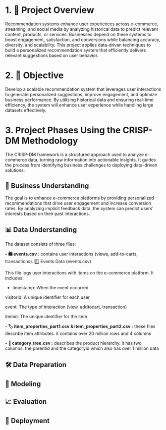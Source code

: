 # 1. 📖 Project Overview 
Recommendation systems enhance user experiences across e-commerce, streaming, and social media by analyzing historical data to predict relevant content, products, or services. Businesses depend on these systems to boost engagement, satisfaction, and conversions while balancing accuracy, diversity, and scalability. This project applies data-driven techniques to build a personalized recommendation system that efficiently delivers relevant suggestions based on user behavior.

# 2. 🎯 Objective 
Develop a scalable recommendation system that leverages user interactions to generate personalized suggestions, improve engagement, and optimize business performance. By utilizing historical data and ensuring real-time efficiency, the system will enhance user experience while handling large datasets effectively.

# 3. Project Phases Using the CRISP-DM Methodology
The CRISP-DM framework is a structured approach used to analyze e-commerce data, turning raw information into actionable insights. It guides the process from identifying business challenges to deploying data-driven solutions.

   ## 🛒 Business Understanding

The goal is to enhance e-commerce platforms by providing personalized recommendations that drive user engagement and increase conversion rates. By analyzing implicit feedback data, the system can predict users' interests based on their past interactions.

  ## 📊 Data Understanding

The dataset consists of three files:

**- 🛍️ events.csv :** contains user interactions (views, add-to-carts, transactions).
1️⃣ Events Data (events.csv)

This file logs user interactions with items on the e-commerce platform. It includes:

 * timestamp: When the event occurred

visitorid: A unique identifier for each user

event: The type of interaction (view, addtocart, transaction)

itemid: The unique identifier for the item

**- 🏷️ item_properties_part1.csv & item_properties_part2.csv :** these files describe item attributes. it contains over 20 million rows and 4 columns

**- 📂 category_tree.csv :** describes the product hierarchy. it has two columns. the parentid and the categoryid which also has over 1 million data

  ## 🛠️ Data Preparation

  ## 🤖 Modeling

  ## 📈 Evaluation

  ##  🚀 Deployment
